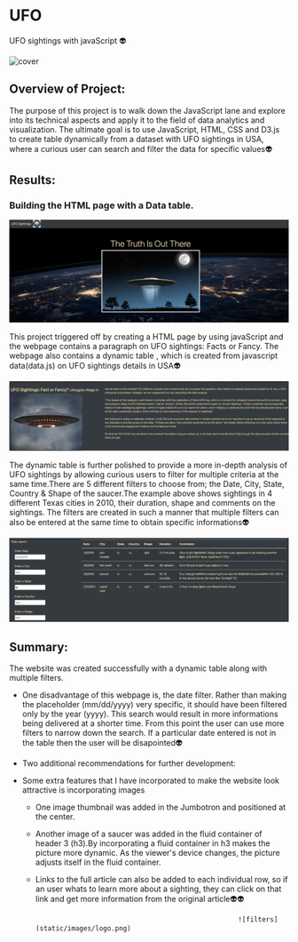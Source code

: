 # UFO

UFO sightings with javaScript 👽

![cover](https://wallpaperaccess.com/full/1709868.jpg)
## Overview of Project:

The purpose of this project is to walk down the JavaScript lane and explore into its technical aspects and apply it to the field of data analytics and visualization. The ultimate goal is to use JavaScript, HTML, CSS and D3.js to create table dynamically from a dataset with UFO sightings in USA, where a curious user can search and filter the data for specific values👽

## Results: 

### Building the HTML page with a Data table.

![HTML page](static/images/cover.png)

This project triggered off by creating a HTML page by using javaScript and the webpage contains a paragraph on UFO sightings: Facts or Fancy. The webpage also contains a dynamic table , which is created from javascript data(data.js) on UFO sightings details in USA👽

![filters](static/images/paragraph.png)

The dynamic table is further polished to provide a more in-depth analysis of UFO sightings by allowing curious users to filter for multiple criteria at the same time.There are 5 different filters to choose from; the Date, City, State, Country & Shape of the saucer.The example above shows sightings in 4 different Texas cities in 2010, their duration, shape and comments on the sightings. The filters are created in such a manner that multiple filters can also be entered at the same time to obtain specific informations👽

![filters](static/images/filters.png)

## Summary:

The website was created successfully with a dynamic table along with multiple filters.
* One disadvantage of this webpage is, the date filter. Rather than making the placeholder (mm/dd/yyyy) very specific, it should have been filtered only by the year (yyyy). This search would result in more informations being delivered at a shorter time. From this point the user can use more filters to narrow down the search. If a particular date entered is not in the table then the user will be disapointed👽

* Two additional recommendations for further development:

* Some extra features that I have incorporated to make the website look attractive is incorporating images
    * One image thumbnail was added in the Jumbotron and positioned at the center.  
    * Another image of a saucer was added in the fluid container of header 3 (h3).By incorporating a fluid container in h3 makes the picture more dynamic. As the viewer's device changes, the picture adjusts itself in the fluid container.  
    * Links to the full article can also be added to each individual row, so if an user whats to learn more about a sighting, they can click on that link and get more information from the original article👽👽
                                                            
                                                             ![filters](static/images/logo.png)



                                                                        
    

                                                                                                                              
